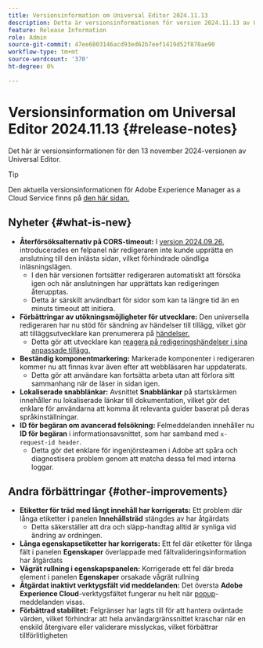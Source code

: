 ```yaml
---
title: Versionsinformation om Universal Editor 2024.11.13
description: Detta är versionsinformationen för version 2024.11.13 av Universal Editor.
feature: Release Information
role: Admin
source-git-commit: 47ee6803146acd93ed62b7eef1419d52f870ae90
workflow-type: tm+mt
source-wordcount: '370'
ht-degree: 0%

---
```



# Versionsinformation om Universal Editor 2024.11.13 {#release-notes}

Det här är versionsinformationen för den 13 november 2024-versionen av Universal Editor.

>[!TIP]
>
>Den aktuella versionsinformationen för Adobe Experience Manager as a Cloud Service finns på [den här sidan.](/help/release-notes/release-notes-cloud/release-notes-current.md)

## Nyheter {#what-is-new}

* **Återförsöksalternativ på CORS-timeout:** I [ version 2024.09.26,](/help/release-notes/universal-editor/2024/2024-09-26.md) introducerades en felpanel när redigeraren inte kunde upprätta en anslutning till den inlästa sidan, vilket förhindrade oändliga inläsningslägen.
   * I den här versionen fortsätter redigeraren automatiskt att försöka igen och när anslutningen har upprättats kan redigeringen återupptas.
   * Detta är särskilt användbart för sidor som kan ta längre tid än en minuts timeout att initiera.
* **Förbättringar av utökningsmöjligheter för utvecklare:** Den universella redigeraren har nu stöd för sändning av händelser till tillägg, vilket gör att tilläggsutvecklare kan prenumerera på [händelser.](/help/implementing/universal-editor/events.md)
   * Detta gör att utvecklare kan [reagera på redigeringshändelser i sina anpassade tillägg.](/help/implementing/universal-editor/customizing.md#extending)
* **Beständig komponentmarkering:** Markerade komponenter i redigeraren kommer nu att finnas kvar även efter att webbläsaren har uppdaterats.
   * Detta gör att användare kan fortsätta arbeta utan att förlora sitt sammanhang när de läser in sidan igen.
* **Lokaliserade snabblänkar:** Avsnittet **Snabblänkar** på startskärmen innehåller nu lokaliserade länkar till dokumentation, vilket gör det enklare för användarna att komma åt relevanta guider baserat på deras språkinställningar.
* **ID för begäran om avancerad felsökning:** Felmeddelanden innehåller nu **ID för begäran** i informationsavsnittet, som har samband med `x-request-id header`.
   * Detta gör det enklare för ingenjörsteamen i Adobe att spåra och diagnostisera problem genom att matcha dessa fel med interna loggar.

## Andra förbättringar {#other-improvements}

* **Etiketter för träd med långt innehåll har korrigerats:** Ett problem där långa etiketter i panelen **Innehållsträd** stängdes av har åtgärdats
   * Detta säkerställer att dra och släpp-handtag alltid är synliga vid ändring av ordningen.
* **Långa egenskapsetiketter har korrigerats:** Ett fel där etiketter för långa fält i panelen **Egenskaper** överlappade med fältvalideringsinformation har åtgärdats
* **Vågrät rullning i egenskapspanelen:** Korrigerade ett fel där breda element i panelen **Egenskaper** orsakade vågrät rullning
* **Åtgärdat inaktivt verktygsfält vid meddelanden:** Det översta **Adobe Experience Cloud**-verktygsfältet fungerar nu helt när [popup](https://spectrum.adobe.com/page/toast/)-meddelanden visas.
* **Förbättrad stabilitet:** Felgränser har lagts till för att hantera oväntade värden, vilket förhindrar att hela användargränssnittet kraschar när en enskild återgivare eller validerare misslyckas, vilket förbättrar tillförlitligheten
